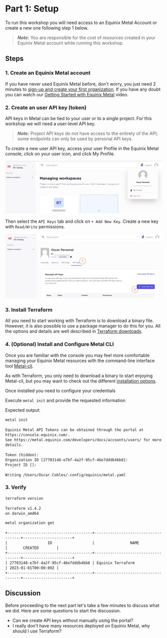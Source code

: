 <!-- See https://squidfunk.github.io/mkdocs-material/reference/ -->
# Part 1: Setup

To run this workshop you will need access to an Equinix Metal Account or create a new one following step 1 below.

> **_Note:_**  You are responsible for the cost of resources created in your Equinix Metal account while running this workshop.

## Steps

### 1. Create an Equinix Metal account

If you have never used Equinix Metal before, don't worry, you just need 2 minutes to [sign-up and create your first organization](https://console.equinix.com/sign-up). If you have any doubt you can watch our [Getting Started with Equinix Metal](https://www.youtube.com/watch?v=5Ax6fKBeg2U&t=153s) video.

### 2. Create an user API key (token)

API keys in Metal can be tied to your user or to a single project. For this workshop we will need a  user-level API key.

> **_Note:_** Project API keys do not have access to the entirety of the API; some endpoints can only be used by personal API keys.

To create a new user API key, access your user Profile in the Equinix Metal console, click on your user icon, and click My Profile.

![Equinix Console profile section screenshot](images/profile-screenshot.png)

Then select the `API Keys` tab and click on `+ Add New Key`. Create a new key with `Read/Write` permissions.

![Equinix Console API keys section screenshot](images/profile-api-keys-screenshot.png)

### 3. Install Terraform

All you need to start working with Terraform is to download a binary file. However, it is also possible to use a package manager to do this for you. All the options and details are well described in [Terraform downloads](https://developer.hashicorp.com/terraform/downloads).

### 4. (Optional) Install and Configure Metal CLI

Once you are familiar with the console you may feel more comfortable managing your Equinix Metal resources with the command-line interface tool [Metal-cli](https://github.com/equinix/metal-cli).

As with Terraform, you only need to download a binary to start enjoying Metal-cli, but you may want to check out the different [installation options](https://github.com/equinix/metal-cli/#installation).

Once installed you need to configure your credentials

Execute `metal init` and provide the requested information 

Expected output:

```shell
metal init

Equinix Metal API Tokens can be obtained through the portal at https://console.equinix.com/.
See https://metal.equinix.com/developers/docs/accounts/users/ for more details.

Token (hidden): 
Organization ID [27703148-e7bf-4a2f-95cf-46e7dddb4bb8]: 
Project ID []: 

Writing /Users/Oscar.Cobles/.config/equinix/metal.yaml
```

### 3. Verify

```shell
terraform version

Terraform v1.4.2
on darwin_amd64
```

```shell
metal organization get

+--------------------------------------+-------------------------------------+----------------------+
|                  ID                  |                NAME                 |       CREATED        |
+--------------------------------------+-------------------------------------+----------------------+
| 27703148-e7bf-4a2f-95cf-46e7dddb4bb8 | Equinix Terraform                   | 2023-01-01T00:00:00Z |
+--------------------------------------+-------------------------------------+----------------------+
```

## Discussion

Before proceeding to the next part let's take a few minutes to discuss what we did. Here are some questions to start the discussion.

* Can we create API keys without manually using the portal?
* I really don't have many resources deployed on Equinix Metal, why should I use Terraform?
